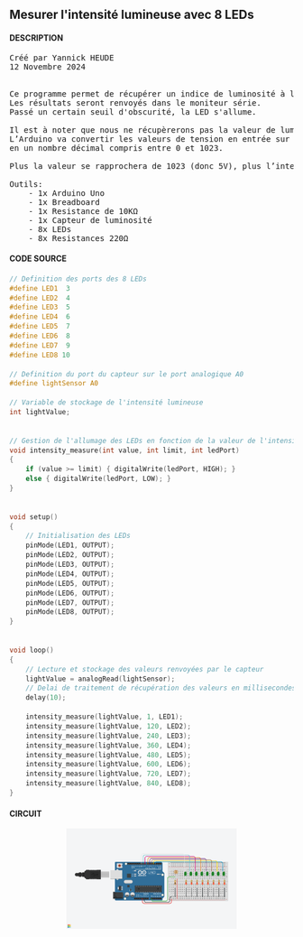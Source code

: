## Mesurer l'intensité lumineuse avec 8 LEDs

#### DESCRIPTION

<pre>
Créé par Yannick HEUDE
12 Novembre 2024


Ce programme permet de récupérer un indice de luminosité à l'aide d'un capteur.
Les résultats seront renvoyés dans le moniteur série.
Passé un certain seuil d'obscurité, la LED s'allume.

Il est à noter que nous ne récupèrerons pas la valeur de luminosité en lux. 
L’Arduino va convertir les valeurs de tension en entrée sur A0 (qui varie de 0 à 5V) 
en un nombre décimal compris entre 0 et 1023.

Plus la valeur se rapprochera de 1023 (donc 5V), plus l’intensité lumineuse sera importante.

Outils:
    - 1x Arduino Uno
    - 1x Breadboard
    - 1x Resistance de 10KΩ
    - 1x Capteur de luminosité
    - 8x LEDs
    - 8x Resistances 220Ω
</pre>

#### CODE SOURCE

```c
// Definition des ports des 8 LEDs
#define LED1  3
#define LED2  4
#define LED3  5
#define LED4  6
#define LED5  7
#define LED6  8
#define LED7  9
#define LED8 10

// Definition du port du capteur sur le port analogique A0
#define lightSensor A0

// Variable de stockage de l'intensité lumineuse
int lightValue;


// Gestion de l'allumage des LEDs en fonction de la valeur de l'intensité
void intensity_measure(int value, int limit, int ledPort)
{
    if (value >= limit) { digitalWrite(ledPort, HIGH); }
    else { digitalWrite(ledPort, LOW); }
}


void setup() 
{
    // Initialisation des LEDs
    pinMode(LED1, OUTPUT);
    pinMode(LED2, OUTPUT);
    pinMode(LED3, OUTPUT);
    pinMode(LED4, OUTPUT);
    pinMode(LED5, OUTPUT);
    pinMode(LED6, OUTPUT);
    pinMode(LED7, OUTPUT);
    pinMode(LED8, OUTPUT);
}


void loop() 
{
    // Lecture et stockage des valeurs renvoyées par le capteur
    lightValue = analogRead(lightSensor);
    // Delai de traitement de récupération des valeurs en millisecondes
    delay(10);

    intensity_measure(lightValue, 1, LED1);
    intensity_measure(lightValue, 120, LED2);
    intensity_measure(lightValue, 240, LED3);
    intensity_measure(lightValue, 360, LED4);
    intensity_measure(lightValue, 480, LED5);
    intensity_measure(lightValue, 600, LED6);
    intensity_measure(lightValue, 720, LED7);
    intensity_measure(lightValue, 840, LED8);
}
```

#### CIRCUIT

<div align="center">
    <img
        src="https://github.com/AyckinnLisa/arduino/blob/main/pics/light_sensor_8_leds.png"
        style="width:60%">
</div>